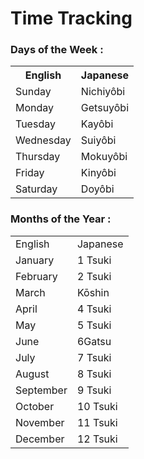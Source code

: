 # Time Tracking

### Days of the Week :
<table>
    <tr>
        <th>English</th>
        <th>Japanese</th>
    </tr>
    <tr>
        <td>Sunday</td>
        <td>Nichiyôbi</td>
    </tr>
    <tr>
        <td>Monday</td>
        <td>Getsuyôbi</td>
    </tr>
    <tr>
        <td>Tuesday</td>
        <td>Kayôbi</td>
    </tr>
    <tr>
        <td>Wednesday</td>
        <td>Suiyôbi</td>
    </tr>
    <tr>
        <td>Thursday</td>
        <td>Mokuyôbi</td>
    </tr>
    <tr>
        <td>Friday</td>
        <td>Kinyôbi</td>
    </tr>
    <tr>
        <td>Saturday</td>
        <td>Doyôbi</td>
    </tr>
</table>

### Months of the Year :
<table>
    <tr>
        <td>English</td>
        <td>Japanese</td>
    </tr>
    <tr>
        <td>January</td>
        <td>1 Tsuki</td>
    </tr>
    <tr>
        <td>February</td>
        <td>2 Tsuki</td>
    </tr>
    <tr>
        <td>March</td>
        <td>Kōshin</td>
    </tr>
    <tr>
        <td>April</td>
        <td>4 Tsuki</td>
    </tr>
    <tr>
        <td>May</td>
        <td>5 Tsuki</td>
    </tr>
    <tr>
        <td>June</td>
        <td>6Gatsu</td>
    </tr>
    <tr>
        <td>July</td>
        <td>7 Tsuki</td>
    </tr>
    <tr>
        <td>August</td>
        <td>8 Tsuki</td>
    </tr>
    <tr>
        <td>September</td>
        <td>9 Tsuki</td>
    </tr>
    <tr>
        <td>October</td>
        <td>10 Tsuki</td>
    </tr>
    <tr>
        <td>November</td>
        <td>11 Tsuki</td>
    </tr>
    <tr>
        <td>December</td>
        <td>12 Tsuki</td>
    </tr>
</table>
